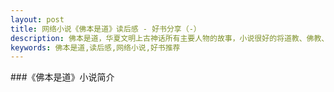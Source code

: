 ```yaml
---
layout: post
title: 网络小说《佛本是道》读后感 - 好书分享（-）
description: 佛本是道，华夏文明上古神话所有主要人物的故事，小说很好的将道教、佛教、巫教文化结合到了一起。
keywords: 佛本是道,读后感,网络小说,好书推荐
---
```


###《佛本是道》小说简介
